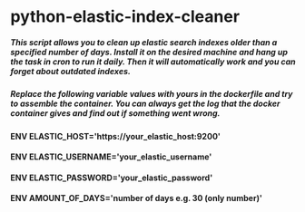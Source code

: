# python-elastic-index-cleaner

##### This script allows you to clean up elastic search indexes older than a specified number of days. Install it on the desired machine and hang up the task in cron to run it daily. Then it will automatically work and you can forget about outdated indexes.
##### Replace the following variable values with yours in the dockerfile and try to assemble the container. You can always get the log that the docker container gives and find out if something went wrong.
#### ENV ELASTIC_HOST='https://your_elastic_host:9200'
#### ENV ELASTIC_USERNAME='your_elastic_username'
#### ENV ELASTIC_PASSWORD='your_elastic_password'
#### ENV AMOUNT_OF_DAYS='number of days e.g. 30 (only number)'
